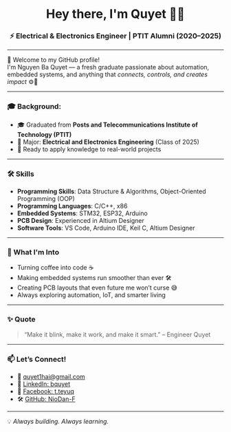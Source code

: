 <h1 align="center">Hey there, I'm Quyet 👨‍🔧</h1>
<h3 align="center">⚡ Electrical & Electronics Engineer | PTIT Alumni (2020–2025)</h3>

---

🌟 Welcome to my GitHub profile!  
I'm Nguyen Ba Quyet — a fresh graduate passionate about automation, embedded systems, and anything that *connects, controls, and creates impact* ⚙️🚀

---

### 🎓 Background:
- 🎓 Graduated from **Posts and Telecommunications Institute of Technology (PTIT)**
- 🧠 Major: **Electrical and Electronics Engineering** (Class of 2025)
- 💼 Ready to apply knowledge to real-world projects

---

### 🛠️ Skills

- **Programming Skills**: Data Structure & Algorithms, Object-Oriented Programming (OOP)  
- **Programming Languages**: C/C++, x86
- **Embedded Systems**: STM32, ESP32, Arduino  
- **PCB Design**: Experienced in Altium Designer  
- **Software Tools**: VS Code, Arduino IDE, Keil C, Altium Designer

---

### 🌱 What I'm Into
- Turning coffee into code ☕
- Making embedded systems run smoother than ever 🛠️
- Creating PCB layouts that even future me won’t curse 😅
- Always exploring automation, IoT, and smarter living

---
### ✨ Quote
> “Make it blink, make it work, and make it smart.” – Engineer Quyet  

---

### 📫 Let’s Connect!
- 📧 [quyet1hai@gmail.com](mailto:quyet1hai@gmail.com)
- 🔗 [LinkedIn: bquyet](https://linkedin.com/in/bquyet)
- 📘 [Facebook: t.teyuq](https://facebook.com/t.teyuq)
- 🛠️ [GitHub: NioDan-F](https://github.com/NioDan-F)

---

💡 *Always building. Always learning.*

